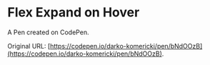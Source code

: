 # Flex Expand on Hover

A Pen created on CodePen.

Original URL: [https://codepen.io/darko-komericki/pen/bNdOOzB](https://codepen.io/darko-komericki/pen/bNdOOzB).

